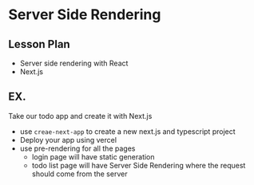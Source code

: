 # Server Side Rendering

## Lesson Plan

- Server side rendering with React
- Next.js

## EX.

Take our todo app and create it with Next.js
- use `creae-next-app` to create a new next.js and typescript project
- Deploy your app using vercel
- use pre-rendering for all the pages
  - login page will have static generation
  - todo list page will have Server Side Rendering where the request should come from the server